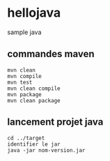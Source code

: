 # hellojava
sample java
## commandes maven

```
mvn clean
mvn compile
mvn test
mvn clean compile
mvn package
mvn clean package
```

## lancement projet java

```
cd ../target
identifier le jar
java -jar nom-version.jar
```
